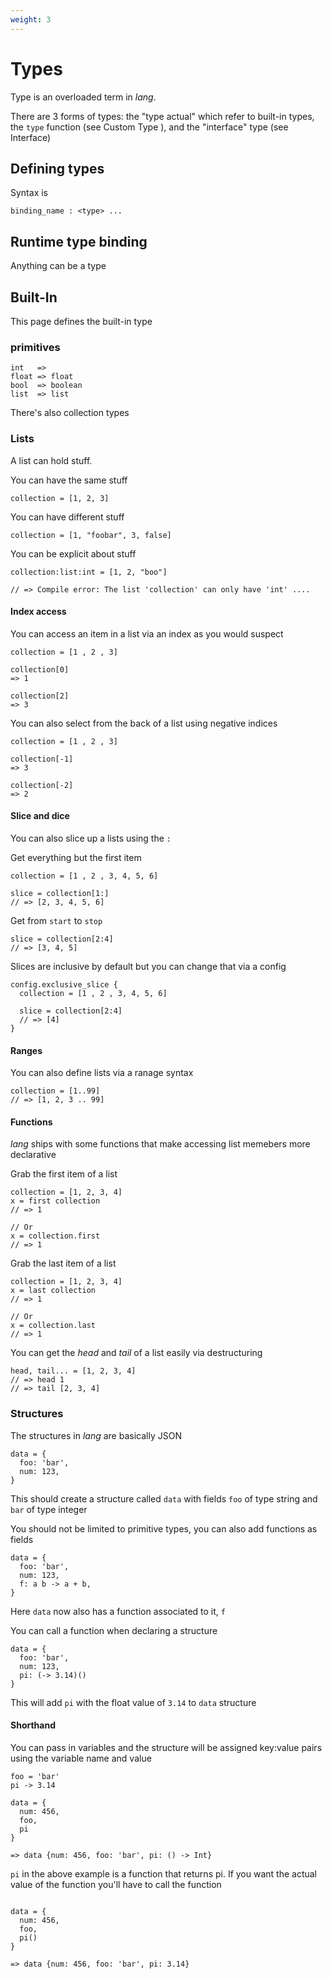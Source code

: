 ```yaml
---
weight: 3
---
```


# Types

Type is an overloaded term in _lang_.

There are 3 forms of types: the "type actual" which refer to built-in types,
the `type` function (see <a>Custom Type </a>), and the "interface" type (see
<a>Interface</a>)

## Defining types

Syntax is

```
binding_name : <type> ...
```

## Runtime type binding

Anything can be a type

## Built-In

This page defines the built-in type

### primitives

```
int   => 
float => float
bool  => boolean
list  => list
```

There's also collection types

### Lists

A list can hold stuff.

You can have the same stuff

```
collection = [1, 2, 3]
```

You can have different stuff

```
collection = [1, "foobar", 3, false]
```

You can be explicit about stuff

```
collection:list:int = [1, 2, "boo"]

// => Compile error: The list 'collection' can only have 'int' ....
```

#### Index access

You can access an item in a list via an index as you would suspect

```
collection = [1 , 2 , 3]

collection[0]
=> 1

collection[2]
=> 3
```

You can also select from the back of a list using negative indices

```
collection = [1 , 2 , 3]

collection[-1]
=> 3

collection[-2]
=> 2
```

#### Slice and dice

You can also slice up a lists using the `:`

Get everything but the first item
```
collection = [1 , 2 , 3, 4, 5, 6]

slice = collection[1:]
// => [2, 3, 4, 5, 6]
```

Get from `start` to `stop`

```
slice = collection[2:4]
// => [3, 4, 5]
```

Slices are inclusive by default but you can change that via a config

```
config.exclusive_slice {
  collection = [1 , 2 , 3, 4, 5, 6]

  slice = collection[2:4]
  // => [4]
}
```

#### Ranges

You can also define lists via a ranage syntax

```
collection = [1..99]
// => [1, 2, 3 .. 99]
```

#### Functions

_lang_ ships with some functions that make accessing list memebers more
declarative

Grab the first item of a list

```
collection = [1, 2, 3, 4]
x = first collection
// => 1

// Or
x = collection.first
// => 1
```

Grab the last item of a list

```
collection = [1, 2, 3, 4]
x = last collection
// => 1

// Or
x = collection.last
// => 1
```

You can get the _head_ and _tail_ of a list easily via destructuring

```
head, tail... = [1, 2, 3, 4]
// => head 1
// => tail [2, 3, 4]
```


### Structures

The structures in _lang_ are basically JSON

```
data = {
  foo: 'bar',
  num: 123,
}
```

This should create a structure called `data` with fields `foo` of type string and
`bar` of type integer

You should not be limited to primitive types, you can also add functions as fields

```
data = {
  foo: 'bar',
  num: 123,
  f: a b -> a + b,
}

```

Here `data` now also has a function associated to it, `f`

You can call a function when declaring a structure

```
data = {
  foo: 'bar',
  num: 123,
  pi: (-> 3.14)()
}
```

This will add `pi` with the float value of `3.14` to `data` structure

#### Shorthand

You can pass in variables and the structure will be assigned key:value pairs
using the variable name and value

```
foo = 'bar'
pi -> 3.14

data = {
  num: 456,
  foo,
  pi
}

=> data {num: 456, foo: 'bar', pi: () -> Int}
```

`pi` in the above example is a function that returns pi. If you want the
actual value of the function you'll have to call the function

```

data = {
  num: 456,
  foo,
  pi()
}

=> data {num: 456, foo: 'bar', pi: 3.14}
```
